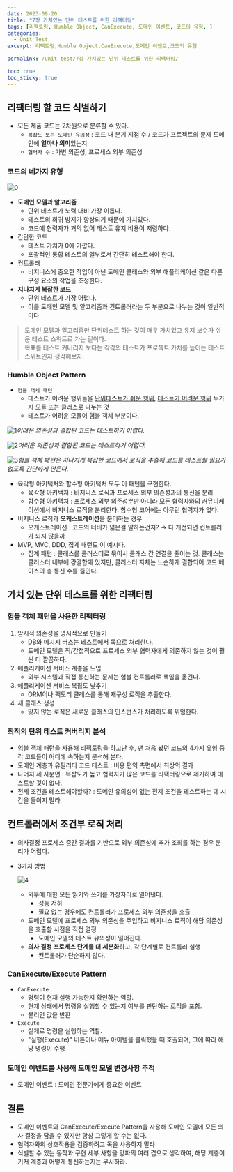 ```yaml
---
date: 2023-09-20
title: "7장 가치있는 단위 테스트를 위한 리팩터링"
tags: [리팩토링, Humble Object, CanExecute, 도메인 이벤트, 코드의 유형, ]
categories:
  - Unit Test
excerpt: 리팩토링,Humble Object,CanExecute,도메인 이벤트,코드의 유형

permalink: /unit-test/7장-가치있는-단위-테스트를-위한-리팩터링/

toc: true
toc_sticky: true
---
```



## 리팩터링 할 코드 식별하기

- 모든 제품 코드는 2차원으로 분류할 수 있다.
	- `복잡도 또는 도메인 유의성` : 코드 내 분기 지점 수 / 코드가 프로젝트의 문제 도메인에 **얼마나 의미**있는지
	- `협력자 수` : 가변 의존성, 프로세스 외부 의존성

### 코드의 네가지 유형


![0](/assets/img/2023-09-20-7장-가치있는-단위-테스트를-위한-리팩터링.md/0.png)

- **도메인 모델과 알고리즘**
	- 단위 테스트가 노력 대비 가장 이롭다.
	- 테스트의 회귀 방지가 향상되기 때문에 가치있다.
	- 코드에 협력자가 거의 없어 테스트 유지 비용이 저렴하다.
- 간단한 코드
	- 테스트 가치가 0에 가깝다.
	- 포괄적인 통합 테스트의 일부로서 간단히 테스트해야 한다.
- 컨트롤러
	- 비지니스에 중요한 작업이 아닌 도메인 클래스와 외부 애플리케이션 같은 다른 구성 요소의 작업을 조정한다.
- **지나치게 복잡한 코드**
	- 단위 테스트가 가장 어렵다.
	- 이를 도메인 모델 및 알고리즘과 컨트롤러라는 두 부분으로 나누는 것이 일반적이다.

> 도메인 모델과 알고리즘만 단위테스트 하는 것이 매우 가치있고 유지 보수가 쉬운 테스트 스위트로 가는 길이다.  
> 목표를 테스트 커버리지 보다는 각각의 테스트가 프로젝트 가치를 높이는 테스트 스위트인지 생각해보자.


### Humble Object Pattern

- `험블 객체 패턴`
	- 테스트가 어려운 행위들을 <u>단위테스트가 쉬운 행위</u>, <u>테스트가 어려운 행위</u> 두가지 모듈 또는 클래스로 나누는 것
	- 테스트가 어려운 모듈이 험블 객체 부분이다.

![1](/assets/img/2023-09-20-7장-가치있는-단위-테스트를-위한-리팩터링.md/1.png)_어려운 의존성과 결합된 코드는 테스트하기 어렵다._


![2](/assets/img/2023-09-20-7장-가치있는-단위-테스트를-위한-리팩터링.md/2.png)_어려운 의존성과 결합된 코드는 테스트하기 어렵다._


![3](/assets/img/2023-09-20-7장-가치있는-단위-테스트를-위한-리팩터링.md/3.png)_험블 객체 패턴은 지나치게 복잡한 코드에서 로직을 추출해 코드를 테스트할 필요가 없도록 간단하게 만든다._

- 육각형 아키택처와 함수형 아키택처 모두 이 패턴을 구현한다.
	- 육각형 아키택처 : 비지니스 로직과 프로세스 외부 의존성과의 통신을 분리
	- 함수형 아키택처 : 프로세스 외부 의존성뿐만 아니라 모든 협력자와의 커뮤니케이션에서 비지니스 로직을 분리한다. 함수형 코어에는 아무런 협력자가 없다.
- 비지니스 로직과 **오케스트레이션**을 분리하는 경우
	- 오케스트레이션 : 코드의 너비가 넓은걸 말하는건지? → 다 개선되면 컨트롤러가 되지 않을까
- MVP, MVC, DDD, 집계 패턴도 이 예시다.
	- 집계 패턴 : 클래스를 클러스터로 묶어서 클래스 간 연결을 줄이는 것. 클래스는 클러스터 내부에 강결합돼 있지만, 클러스터 자체는 느슨하게 결합되어 코드 베이스의 총 통신 수를 줄인다.

## 가치 있는 단위 테스트를 위한 리팩터링


### 험블 객체 패턴을 사용한 리팩터링

1. 암시적 의존성을 명시적으로 만들기
	- DB와 메시지 버스는 테스트에서 목으로 처리한다.
	- 도메인 모델은 직/간접적으로 프로세스 외부 협력자에게 의존하지 않는 것이 훨씬 더 깔끔하다.
2. 애플리케이션 서비스 계층을 도입
	- 외부 시스템과 직접 통신하는 문제는 험블 컨트롤러로 책임을 옮긴다.
3. 애플리케이션 서비스 복잡도 낮추기
	- ORM이나 팩토리 클래스를 통해 재구성 로직을 추출한다.
4. 새 클래스 생성
	- 맞지 않는 로직은 새로운 클래스의 인스턴스가 처리하도록 위임한다.

### 최적의 단위 테스트 커버리지 분석

- 험블 객체 패턴을 사용해 리팩토링을 하고난 후, 맨 처음 봤던 코드의 4가지 유형 중 각 코드들이 어디에 속하는지 분석해 본다.
- 도메인 계층과 유틸리티 코드 테스트 : 비용 편익 측면에서 최상의 결과
- 나머지 세 사분면 : 복잡도가 높고 협력자가 많은 코드를 리팩터링으로 제거하여 테스트할 것이 없다.
- 전제 조건을 테스트해야할까? : 도메인 유의성이 없는 전제 조건을 테스트하는 데 시간을 들이지 말라.

## 컨트롤러에서 조건부 로직 처리

- 의사결정 프로세스 중간 결과를 기반으로 외부 의존성에 추가 조회를 하는 경우 분리가 어렵다.
- 3가지 방법

	![4](/assets/img/2023-09-20-7장-가치있는-단위-테스트를-위한-리팩터링.md/4.png)

	- 외부에 대한 모든 읽기와 쓰기를 가장자리로 밀어낸다.
		- 성능 저하
		- 필요 없는 경우에도 컨트롤러가 프로세스 외부 의존성을 호출
	- 도메인 모델에 프로세스 외부 의존성을 주입하고 비지니스 로직이 해당 의존성을 호출할 시점을 직접 결정
		- 도메인 모델의 테스트 유의성이 떨어진다.
	- **의사 결정 프로세스 단계를 더 세분화**하고, 각 단계별로 컨트롤러 실행
		- 컨트롤러가 단순하지 않다.

### CanExecute/Execute Pattern

- `CanExecute`
	- 명령이 현재 실행 가능한지 확인하는 역할.
	- 현재 상태에서 명령을 실행할 수 있는지 여부를 판단하는 로직을 포함.
	- 불리언 값을 반환
- `Execute`
	- 실제로 명령을 실행하는 역할.
	- "실행(Execute)" 버튼이나 메뉴 아이템을 클릭했을 때 호출되며, 그에 따라 해당 명령이 수행

### 도메인 이벤트를 사용해 도메인 모델 변경사항 추적

- 도메인 이벤트 : 도메인 전문가에게 중요한 이벤트

## 결론

- 도메인 이벤트와 CanExecute/Execute Pattern을 사용해 도메인 모델에 모든 의사 결정을 담을 수 있지만 항상 그렇게 할 수는 없다.
- 협력자와의 상호작용을 검증하려고 목을 사용하지 말라
- 식별할  수 있는 동작과 구현 세부 사항을 양파의 여러 겹으로 생각하여, 해당 계층이 기저 계층과 어떻게 통신하는지는 무시하라.
